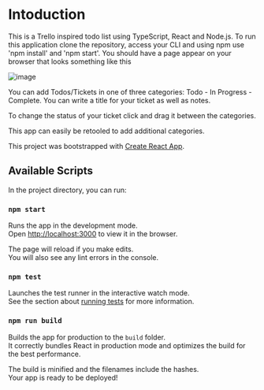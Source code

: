 # Intoduction

This is a Trello inspired todo list using TypeScript, React and Node.js. 
To run this application clone the repository, access your CLI and using npm use 'npm install' and 'npm start'. You should have a page appear on your browser that looks something like this


![image](https://user-images.githubusercontent.com/38140009/177021410-1d5482ad-1626-45e2-9cce-1a5ce8dc2744.png)

You can add Todos/Tickets in one of three categories: Todo - In Progress - Complete. You can write a title for your ticket as well as notes.

To change the status of your ticket click and drag it between the categories.

This app can easily be retooled to add additional categories. 


This project was bootstrapped with [Create React App](https://github.com/facebook/create-react-app).

## Available Scripts

In the project directory, you can run:

### `npm start`

Runs the app in the development mode.\
Open [http://localhost:3000](http://localhost:3000) to view it in the browser.

The page will reload if you make edits.\
You will also see any lint errors in the console.

### `npm test`

Launches the test runner in the interactive watch mode.\
See the section about [running tests](https://facebook.github.io/create-react-app/docs/running-tests) for more information.

### `npm run build`

Builds the app for production to the `build` folder.\
It correctly bundles React in production mode and optimizes the build for the best performance.

The build is minified and the filenames include the hashes.\
Your app is ready to be deployed!
